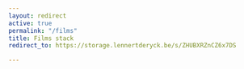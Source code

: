 ```yaml
---
layout: redirect
active: true
permalink: "/films"
title: Films stack
redirect_to: https://storage.lennertderyck.be/s/ZHUBXRZnCZ6x7DS

---
```

